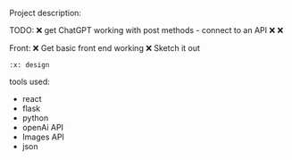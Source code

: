Project description: 
	
TODO:
	:x: get ChatGPT working with post methods - connect to an API
	:x: 
	:x: 

Front:
	:x: Get basic front end working
	:x: Sketch it out

	:x: design 

tools used:
* react
* flask
* python
* openAi API
* Images API
* json